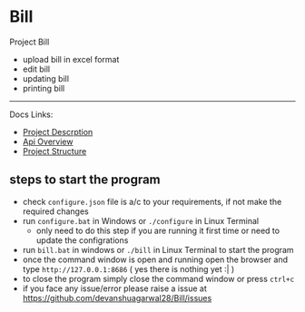 # Bill

Project Bill

* upload bill in excel format
* edit bill
* updating bill
* printing bill

----

Docs Links:
 * [Project Descrption][desc]
 * [Api Overview][apiOverview]
 * [Project Structure][projStruct]


[desc]: ./docs/desc.md
[apiOverview]: ./docs/apiOverview.md
[projStruct]: ./docs/projectStructure.md


## steps to start the program
* check `configure.json` file is a/c to your requirements, if not make the required changes
* run `configure.bat` in Windows or `./configure` in Linux Terminal
  * only need to do this step if you are running it first time or need to update the configrations
* run `bill.bat` in windows or `./bill` in Linux Terminal to start the program
* once the command window is open and running open the browser and type `http://127.0.0.1:8686` ( yes there is nothing yet :| )
* to close the program simply close the command window or press `ctrl+c`
* if you face any issue/error please raise a issue at https://github.com/devanshuagarwal28/Bill/issues
